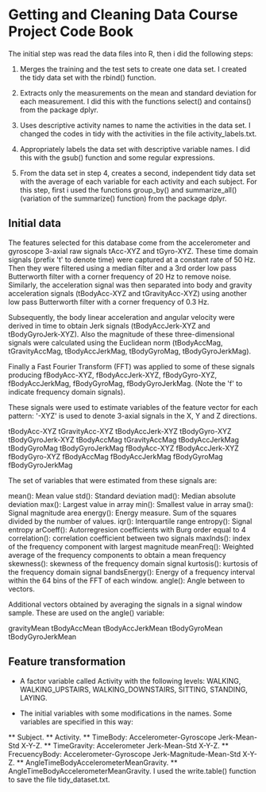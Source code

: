 # Getting and Cleaning Data Course Project Code Book
The initial step was read the data files into R, then i did the following steps:

1. Merges the training and the test sets to create one data set. I created the tidy data set with the rbind() function.

2. Extracts only the measurements on the mean and standard deviation for each measurement. I did this with the functions select() and contains() from the package dplyr.

3. Uses descriptive activity names to name the activities in the data set. I changed the codes in tidy with the activities in the file activity_labels.txt.

4. Appropriately labels the data set with descriptive variable names. I did this with the gsub() function and some regular expressions.

5. From the data set in step 4, creates a second, independent tidy data set with the average of each variable for each activity and each subject. For this step, first i used the functions group_by() and summarize_all() (variation of the summarize() function) from the package dplyr.

## Initial data
The features selected for this database come from the accelerometer and gyroscope 3-axial raw signals tAcc-XYZ and tGyro-XYZ. These time domain signals (prefix 't' to denote time) were captured at a constant rate of 50 Hz. Then they were filtered using a median filter and a 3rd order low pass Butterworth filter with a corner frequency of 20 Hz to remove noise. Similarly, the acceleration signal was then separated into body and gravity acceleration signals (tBodyAcc-XYZ and tGravityAcc-XYZ) using another low pass Butterworth filter with a corner frequency of 0.3 Hz.

Subsequently, the body linear acceleration and angular velocity were derived in time to obtain Jerk signals (tBodyAccJerk-XYZ and tBodyGyroJerk-XYZ). Also the magnitude of these three-dimensional signals were calculated using the Euclidean norm (tBodyAccMag, tGravityAccMag, tBodyAccJerkMag, tBodyGyroMag, tBodyGyroJerkMag).

Finally a Fast Fourier Transform (FFT) was applied to some of these signals producing fBodyAcc-XYZ, fBodyAccJerk-XYZ, fBodyGyro-XYZ, fBodyAccJerkMag, fBodyGyroMag, fBodyGyroJerkMag. (Note the 'f' to indicate frequency domain signals).

These signals were used to estimate variables of the feature vector for each pattern:
'-XYZ' is used to denote 3-axial signals in the X, Y and Z directions.

tBodyAcc-XYZ tGravityAcc-XYZ tBodyAccJerk-XYZ tBodyGyro-XYZ tBodyGyroJerk-XYZ tBodyAccMag tGravityAccMag tBodyAccJerkMag tBodyGyroMag tBodyGyroJerkMag fBodyAcc-XYZ fBodyAccJerk-XYZ fBodyGyro-XYZ fBodyAccMag fBodyAccJerkMag fBodyGyroMag fBodyGyroJerkMag

The set of variables that were estimated from these signals are:

mean(): Mean value std(): Standard deviation mad(): Median absolute deviation max(): Largest value in array min(): Smallest value in array sma(): Signal magnitude area energy(): Energy measure. Sum of the squares divided by the number of values. iqr(): Interquartile range entropy(): Signal entropy arCoeff(): Autorregresion coefficients with Burg order equal to 4 correlation(): correlation coefficient between two signals maxInds(): index of the frequency component with largest magnitude meanFreq(): Weighted average of the frequency components to obtain a mean frequency skewness(): skewness of the frequency domain signal kurtosis(): kurtosis of the frequency domain signal bandsEnergy(): Energy of a frequency interval within the 64 bins of the FFT of each window. angle(): Angle between to vectors.

Additional vectors obtained by averaging the signals in a signal window sample. These are used on the angle() variable:

gravityMean tBodyAccMean tBodyAccJerkMean tBodyGyroMean tBodyGyroJerkMean

## Feature transformation
* A factor variable called Activity with the following levels: WALKING, WALKING_UPSTAIRS, WALKING_DOWNSTAIRS, SITTING, STANDING, LAYING.

* The initial variables with some modifications in the names. Some variables are specified in this way:

** Subject.
** Activity.
** TimeBody: Accelerometer-Gyroscope Jerk-Mean-Std X-Y-Z.
** TimeGravity: Accelerometer Jerk-Mean-Std X-Y-Z.
** FrecuencyBody: Accelerometer-Gyroscope Jerk-Magnitude-Mean-Std X-Y-Z.
** AngleTimeBodyAccelerometerMeanGravity.
** AngleTimeBodyAccelerometerMeanGravity.
I used the write.table() function to save the file tidy_dataset.txt.
